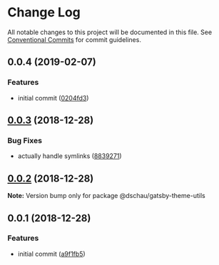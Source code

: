 # Change Log

All notable changes to this project will be documented in this file.
See [Conventional Commits](https://conventionalcommits.org) for commit guidelines.

## 0.0.4 (2019-02-07)


### Features

* initial commit ([0204fd3](https://github.com/DSchau/gatsby-themes/commit/0204fd3))





## [0.0.3](https://github.com/DSchau/gatsby-theme-utils/compare/@dschau/gatsby-theme-utils@0.0.2...@dschau/gatsby-theme-utils@0.0.3) (2018-12-28)

### Bug Fixes

- actually handle symlinks ([8839271](https://github.com/DSchau/gatsby-theme-utils/commit/8839271))

## [0.0.2](https://github.com/DSchau/gatsby-theme-utils/compare/@dschau/gatsby-theme-utils@0.0.1...@dschau/gatsby-theme-utils@0.0.2) (2018-12-28)

**Note:** Version bump only for package @dschau/gatsby-theme-utils

## 0.0.1 (2018-12-28)

### Features

- initial commit ([a9f1fb5](https://github.com/DSchau/gatsby-theme-utils/commit/a9f1fb5))
